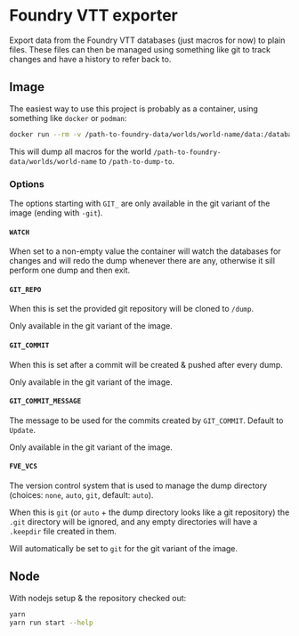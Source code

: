 # Foundry VTT exporter

Export data from the Foundry VTT databases (just macros for now) to plain files. These files can then be managed using something like git to track changes and have a history to refer back to.

## Image

The easiest way to use this project is probably as a container, using something like `docker` or `podman`:

```bash
docker run --rm -v /path-to-foundry-data/worlds/world-name/data:/databases:ro -v /path-to-dump-to:/dump ghcr.io/maienm/foundry-vtt-exporter:main
```

This will dump all macros for the world `/path-to-foundry-data/worlds/world-name` to `/path-to-dump-to`.

### Options

The options starting with `GIT_` are only available in the git variant of the image (ending with `-git`).

#### `WATCH`

When set to a non-empty value the container will watch the databases for changes and will redo the dump whenever there are any, otherwise it sill perform one dump and then exit.

#### `GIT_REPO`

When this is set the provided git repository will be cloned to `/dump`.

Only available in the git variant of the image.

#### `GIT_COMMIT`

When this is set after a commit will be created & pushed after every dump.

Only available in the git variant of the image.

#### `GIT_COMMIT_MESSAGE`

The message to be used for the commits created by `GIT_COMMIT`. Default to `Update`.

Only available in the git variant of the image.

#### `FVE_VCS` 

The version control system that is used to manage the dump directory (choices: `none`, `auto`, `git`, default: `auto`).

When this is `git` (or `auto` + the dump directory looks like a git repository) the `.git` directory will be ignored, and any empty directories will have a `.keepdir` file created in them.

Will automatically be set to `git` for the git variant of the image.

## Node

With nodejs setup & the repository checked out:

```bash
yarn
yarn run start --help
```
